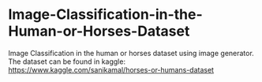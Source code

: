 # Image-Classification-in-the-Human-or-Horses-Dataset
Image Classification in the human or horses dataset using image generator. 
The dataset can be found in kaggle: https://www.kaggle.com/sanikamal/horses-or-humans-dataset
